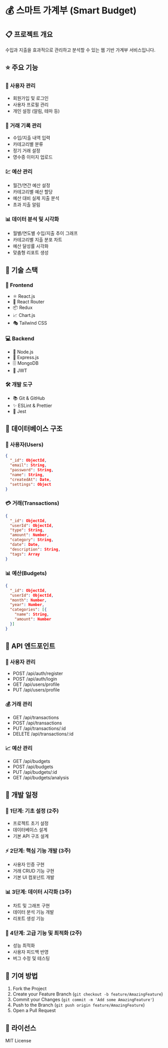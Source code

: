 # 💰 스마트 가계부 (Smart Budget)

## 📋 프로젝트 개요
수입과 지출을 효과적으로 관리하고 분석할 수 있는 웹 기반 가계부 서비스입니다.

## ⭐ 주요 기능
### 👤 사용자 관리
- 회원가입 및 로그인
- 사용자 프로필 관리
- 개인 설정 (알림, 테마 등)

### 📝 거래 기록 관리
- 수입/지출 내역 입력
- 카테고리별 분류
- 정기 거래 설정
- 영수증 이미지 업로드

### 💹 예산 관리
- 월간/연간 예산 설정
- 카테고리별 예산 할당
- 예산 대비 실제 지출 분석
- 초과 지출 알림

### 📊 데이터 분석 및 시각화
- 월별/연도별 수입/지출 추이 그래프
- 카테고리별 지출 분포 차트
- 예산 달성률 시각화
- 맞춤형 리포트 생성

## 🔧 기술 스택
### 🎨 Frontend
- ⚛️ React.js
- 🔄 React Router
- 📦 Redux
- 📈 Chart.js
- 🎭 Tailwind CSS

### 💻 Backend
- 📡 Node.js
- 🚀 Express.js
- 🗄️ MongoDB
- 🔐 JWT

### 🛠️ 개발 도구
- 📚 Git & GitHub
- ✨ ESLint & Prettier
- 🧪 Jest

## 📑 데이터베이스 구조
### 👥 사용자(Users)
```json
{
  "_id": ObjectId,
  "email": String,
  "password": String,
  "name": String,
  "createdAt": Date,
  "settings": Object
}
```

### 💳 거래(Transactions)
```json
{
  "_id": ObjectId,
  "userId": ObjectId,
  "type": String,
  "amount": Number,
  "category": String,
  "date": Date,
  "description": String,
  "tags": Array
}
```

### 📊 예산(Budgets)
```json
{
  "_id": ObjectId,
  "userId": ObjectId,
  "month": Number,
  "year": Number,
  "categories": [{
    "name": String,
    "amount": Number
  }]
}
```

## 🔌 API 엔드포인트
### 🔐 사용자 관리
- POST /api/auth/register
- POST /api/auth/login
- GET /api/users/profile
- PUT /api/users/profile

### 💰 거래 관리
- GET /api/transactions
- POST /api/transactions
- PUT /api/transactions/:id
- DELETE /api/transactions/:id

### 📈 예산 관리
- GET /api/budgets
- POST /api/budgets
- PUT /api/budgets/:id
- GET /api/budgets/analysis

## 📅 개발 일정
### 🎯 1단계: 기초 설정 (2주)
- 프로젝트 초기 설정
- 데이터베이스 설계
- 기본 API 구조 설계

### ⚡ 2단계: 핵심 기능 개발 (3주)
- 사용자 인증 구현
- 거래 CRUD 기능 구현
- 기본 UI 컴포넌트 개발

### 📊 3단계: 데이터 시각화 (3주)
- 차트 및 그래프 구현
- 데이터 분석 기능 개발
- 리포트 생성 기능

### 🚀 4단계: 고급 기능 및 최적화 (2주)
- 성능 최적화
- 사용자 피드백 반영
- 버그 수정 및 테스팅


## 🤝 기여 방법
1. Fork the Project
2. Create your Feature Branch (`git checkout -b feature/AmazingFeature`)
3. Commit your Changes (`git commit -m 'Add some AmazingFeature'`)
4. Push to the Branch (`git push origin feature/AmazingFeature`)
5. Open a Pull Request

## 📜 라이선스
MIT License
